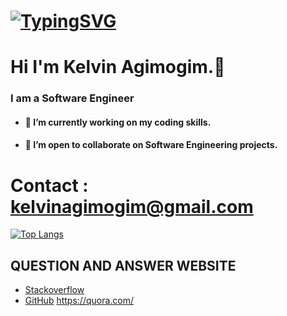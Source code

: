 # [![TypingSVG](https://readme-typing-svg.demolab.com?lines=Hey!+You+Are+Welcome+To+My+Profile;My+Name+Is+kingkelv20;I+Am+Passionate+About+Coding;I+Learn+By+Doing)](https://git.io/typing-svg)
# Hi I'm Kelvin Agimogim.👋

### I am a Software Engineer

- #### 🔭 I’m currently working on my coding skills.
- #### 👯 I’m open to collaborate on Software Engineering projects.

# Contact : kelvinagimogim@gmail.com



[![Top Langs](https://github-readme-stats.vercel.app/api/top-langs/?username=kingkelv20&layout=compact)](https://github.com/Lordwill1/github-readme-stats)

## QUESTION AND ANSWER WEBSITE 
* [Stackoverflow](https://Stackoverflow.com/)
* [GitHub](https://github.com/)
 https://quora.com/

